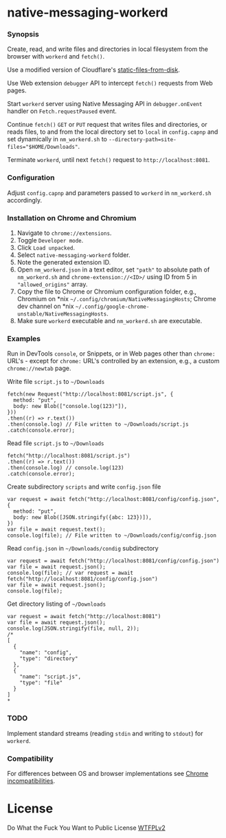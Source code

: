 # native-messaging-workerd


### Synopsis

Create, read, and write files and directories in local filesystem from the browser with `workerd` and `fetch()`.

Use a modified version of Cloudflare's [static-files-from-disk](https://github.com/cloudflare/workerd/tree/main/samples/static-files-from-disk).

Use Web extension `debugger` API to intercept `fetch()` requests from Web pages.

Start `workerd` server using Native Messaging API in `debugger.onEvent` handler on `Fetch.requestPaused` event.

Continue `fetch()` `GET` or `PUT` request that writes files and directories, or reads files, to and 
from the local directory set to `local` in `config.capnp` and set dynamically in `nm_workerd.sh` to
`--directory-path=site-files="$HOME/Downloads"`.

Terminate `workerd`, until next `fetch()` request to `http://localhost:8081`.

### Configuration

Adjust `config.capnp` and parameters passed to `workerd` in `nm_workerd.sh` accordingly.

### Installation on Chrome and Chromium

1. Navigate to `chrome://extensions`.
2. Toggle `Developer mode`.
3. Click `Load unpacked`.
4. Select `native-messaging-workerd` folder.
5. Note the generated extension ID.
6. Open `nm_workerd.json` in a text editor, set `"path"` to absolute path of `nm_workerd.sh` and `chrome-extension://<ID>/` using ID from 5 in `"allowed_origins"` array. 
7. Copy the file to Chrome or Chromium configuration folder, e.g., Chromium on \*nix `~/.config/chromium/NativeMessagingHosts`; Chrome dev channel on \*nix `~/.config/google-chrome-unstable/NativeMessagingHosts`.
8. Make sure `workerd` executable and `nm_workerd.sh` are executable.

### Examples

Run in DevTools `console`, or Snippets, or in Web pages other than `chrome:` URL's - except for
`chrome:` URL's controlled by an extension, e.g., a custom `chrome://newtab` page.

Write file `script.js` to `~/Downloads`
```
fetch(new Request("http://localhost:8081/script.js", {
  method: "put",
  body: new Blob(["console.log(123)"]),
}))
.then((r) => r.text())
.then(console.log) // File written to ~/Downloads/script.js
.catch(console.error);
```

Read file `script.js` to `~/Downloads`

```
fetch("http://localhost:8081/script.js")
.then((r) => r.text())
.then(console.log) // console.log(123)
.catch(console.error);
```

Create subdirectory `scripts` and write `config.json` file

```
var request = await fetch("http://localhost:8081/config/config.json", {
  method: "put",
  body: new Blob([JSON.stringify({abc: 123})]),
})
var file = await request.text();
console.log(file); // File written to ~/Downloads/config/config.json
```

Read `config.json` in `~/Downloads/condig` subdirectory

```
var request = await fetch("http://localhost:8081/config/config.json")
var file = await request.json();
console.log(file); // var request = await fetch("http://localhost:8081/config/config.json")
var file = await request.json();
console.log(file);
```
 
Get directory listing of `~/Downloads`

```
var request = await fetch("http://localhost:8081")
var file = await request.json();
console.log(JSON.stringify(file, null, 2));
/*
[
  {
    "name": "config",
    "type": "directory"
  },
  {
    "name": "script.js",
    "type": "file"
  }
]
*
```

### TODO

Implement standard streams (reading `stdin` and writing to `stdout`) for `workerd`.

### Compatibility

For differences between OS and browser implementations see [Chrome incompatibilities](https://developer.mozilla.org/en-US/docs/Mozilla/Add-ons/WebExtensions/Chrome_incompatibilities#native_messaging).

# License
Do What the Fuck You Want to Public License [WTFPLv2](http://www.wtfpl.net/about/)
